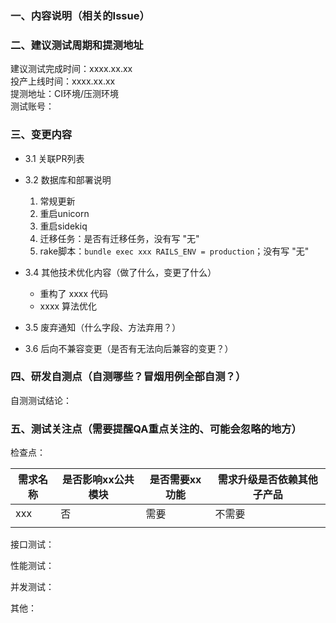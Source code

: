 ### 一、内容说明（相关的Issue）



### 二、建议测试周期和提测地址  
  建议测试完成时间：xxxx.xx.xx  
  投产上线时间：xxxx.xx.xx  
  提测地址：CI环境/压测环境  
  测试账号：  

### 三、变更内容
  * 3.1 关联PR列表

  * 3.2 数据库和部署说明  
    1. 常规更新 
    2. 重启unicorn
    3. 重启sidekiq
    4. 迁移任务：是否有迁移任务，没有写 "无"
    5. rake脚本：`bundle exec xxx RAILS_ENV = production`；没有写 "无"

  * 3.4 其他技术优化内容（做了什么，变更了什么）
    - 重构了 xxxx 代码
    - xxxx 算法优化


  * 3.5 废弃通知（什么字段、方法弃用？）



  * 3.6  后向不兼容变更（是否有无法向后兼容的变更？）


  
### 四、研发自测点（自测哪些？冒烟用例全部自测？）
  自测测试结论：


### 五、测试关注点（需要提醒QA重点关注的、可能会忽略的地方）
  检查点：

| 需求名称 | 是否影响xx公共模块 | 是否需要xx功能 | 需求升级是否依赖其他子产品 |
|------|------------|----------|---------------|
| xxx  | 否          | 需要       | 不需要           |
|      |            |          |               |

  接口测试：

  性能测试：

  并发测试：

  其他：

